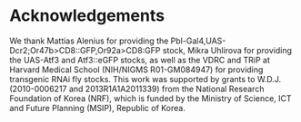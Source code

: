 # Acknowledgements
We thank Mattias Alenius for providing the Pbl-Gal4,UAS-Dcr2;Or47b>CD8::GFP,Or92a>CD8:GFP stock, Mikra Uhlirova for providing the UAS-Atf3 and Atf3::eGFP stocks, as well as the VDRC and TRiP at Harvard Medical School (NIH/NIGMS R01-GM084947) for providing transgenic RNAi fly stocks. This work was supported by grants to W.D.J. (2010-0006217 and 2013R1A1A2011339) from the National Research Foundation of Korea (NRF), which is funded by the Ministry of Science, ICT and Future Planning (MSIP), Republic of Korea.